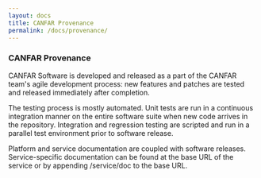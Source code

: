 ```yaml
---
layout: docs
title: CANFAR Provenance
permalink: /docs/provenance/
---
```


### CANFAR Provenance

CANFAR Software is developed and released as a part of the CANFAR team's agile development process:  new
features and patches are tested and released immediately after completion.

The testing process is mostly automated.  Unit tests are run in a continuous integration manner on the
entire software suite when new code arrives in the repository.  Integration and regression testing are
scripted and run in a parallel test environment prior to software release.

Platform and service documentation are coupled with software releases.  Service-specific documentation
can be found at the base URL of the service or by appending /service/doc to the base URL.
